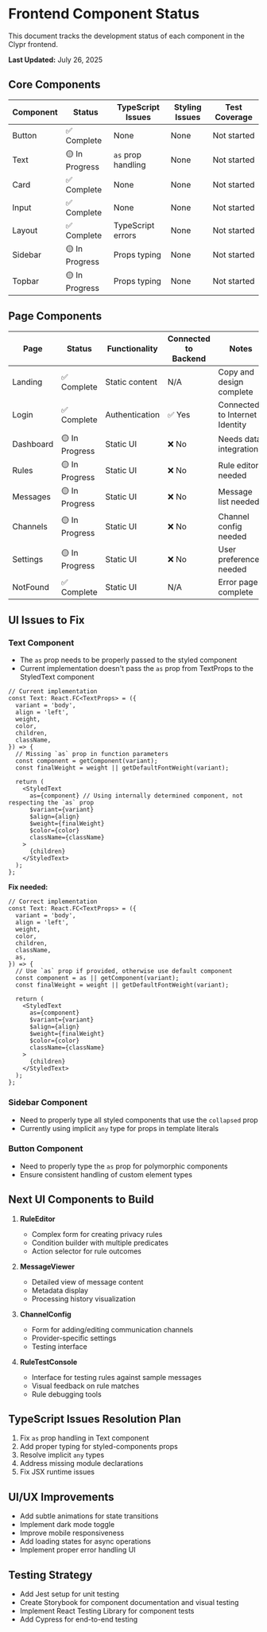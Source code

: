 # Frontend Component Status

This document tracks the development status of each component in the Clypr frontend.

**Last Updated:** July 26, 2025

## Core Components

| Component | Status | TypeScript Issues | Styling Issues | Test Coverage |
|-----------|--------|-------------------|----------------|---------------|
| Button | ✅ Complete | None | None | Not started |
| Text | 🟡 In Progress | `as` prop handling | None | Not started |
| Card | ✅ Complete | None | None | Not started |
| Input | ✅ Complete | None | None | Not started |
| Layout | ✅ Complete | TypeScript errors | None | Not started |
| Sidebar | 🟡 In Progress | Props typing | None | Not started |
| Topbar | 🟡 In Progress | Props typing | None | Not started |

## Page Components

| Page | Status | Functionality | Connected to Backend | Notes |
|------|--------|---------------|----------------------|-------|
| Landing | ✅ Complete | Static content | N/A | Copy and design complete |
| Login | ✅ Complete | Authentication | ✅ Yes | Connected to Internet Identity |
| Dashboard | 🟡 In Progress | Static UI | ❌ No | Needs data integration |
| Rules | 🟡 In Progress | Static UI | ❌ No | Rule editor needed |
| Messages | 🟡 In Progress | Static UI | ❌ No | Message list needed |
| Channels | 🟡 In Progress | Static UI | ❌ No | Channel config needed |
| Settings | 🟡 In Progress | Static UI | ❌ No | User preferences needed |
| NotFound | ✅ Complete | Static UI | N/A | Error page complete |

## UI Issues to Fix

### Text Component
- The `as` prop needs to be properly passed to the styled component
- Current implementation doesn't pass the `as` prop from TextProps to the StyledText component

```tsx
// Current implementation
const Text: React.FC<TextProps> = ({
  variant = 'body',
  align = 'left',
  weight,
  color,
  children,
  className,
}) => {
  // Missing `as` prop in function parameters
  const component = getComponent(variant);
  const finalWeight = weight || getDefaultFontWeight(variant);
  
  return (
    <StyledText
      as={component} // Using internally determined component, not respecting the `as` prop
      $variant={variant}
      $align={align}
      $weight={finalWeight}
      $color={color}
      className={className}
    >
      {children}
    </StyledText>
  );
};
```

**Fix needed:**
```tsx
// Correct implementation
const Text: React.FC<TextProps> = ({
  variant = 'body',
  align = 'left',
  weight,
  color,
  children,
  className,
  as,
}) => {
  // Use `as` prop if provided, otherwise use default component
  const component = as || getComponent(variant);
  const finalWeight = weight || getDefaultFontWeight(variant);
  
  return (
    <StyledText
      as={component}
      $variant={variant}
      $align={align}
      $weight={finalWeight}
      $color={color}
      className={className}
    >
      {children}
    </StyledText>
  );
};
```

### Sidebar Component
- Need to properly type all styled components that use the `collapsed` prop
- Currently using implicit `any` type for props in template literals

### Button Component
- Need to properly type the `as` prop for polymorphic components
- Ensure consistent handling of custom element types

## Next UI Components to Build

1. **RuleEditor**
   - Complex form for creating privacy rules
   - Condition builder with multiple predicates
   - Action selector for rule outcomes

2. **MessageViewer**
   - Detailed view of message content
   - Metadata display
   - Processing history visualization

3. **ChannelConfig**
   - Form for adding/editing communication channels
   - Provider-specific settings
   - Testing interface

4. **RuleTestConsole**
   - Interface for testing rules against sample messages
   - Visual feedback on rule matches
   - Rule debugging tools

## TypeScript Issues Resolution Plan

1. Fix `as` prop handling in Text component
2. Add proper typing for styled-components props
3. Resolve implicit `any` types
4. Address missing module declarations
5. Fix JSX runtime issues

## UI/UX Improvements

- Add subtle animations for state transitions
- Implement dark mode toggle
- Improve mobile responsiveness
- Add loading states for async operations
- Implement proper error handling UI

## Testing Strategy

- Add Jest setup for unit testing
- Create Storybook for component documentation and visual testing
- Implement React Testing Library for component tests
- Add Cypress for end-to-end testing
